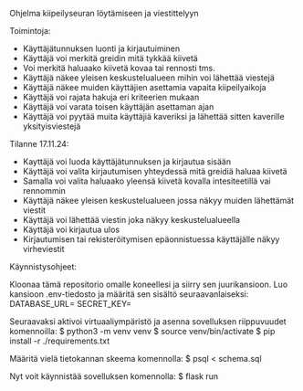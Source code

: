 Ohjelma kiipeilyseuran löytämiseen ja viestittelyyn

Toimintoja:

- Käyttäjätunnuksen luonti ja kirjautuiminen
- Käyttäjä voi merkitä greidin mitä tykkää kiivetä
- Voi merkitä haluaako kiivetä kovaa tai rennosti tms.
- Käyttäjä näkee yleisen keskustelualueen mihin voi lähettää viestejä 
- Käyttäjä näkee muiden käyttäjien asettamia vapaita kiipeilyaikoja
- Käyttäjä voi rajata hakuja eri kriteerien mukaan
- Käyttäjä voi varata toisen käyttäjän asettaman ajan 
- Käyttäjä voi pyytää muita käyttäjiä kaveriksi ja lähettää sitten kaverille yksityisviestejä 


Tilanne 17.11.24:

- Kayttäjä voi luoda käyttäjätunnuksen ja kirjautua sisään
- Käyttäjä voi valita kirjautumisen yhteydessä mitä greidiä haluaa kiivetä
- Samalla voi valita haluaako yleensä kiivetä kovalla intesiteetillä vai rennommin 
- Käyttäjä näkee yleisen keskustelualueen jossa näkyy muiden lähettämät viestit
- Käyttäjä voi lähettää viestin joka näkyy keskustelualueella
- Käyttäjä voi kirjautua ulos
- Kirjautumisen tai rekisteröitymisen epäonnistuessa käyttäjälle näkyy virheviestit

Käynnistysohjeet:

Kloonaa tämä repositorio omalle koneellesi ja siirry sen juurikansioon. Luo kansioon .env-tiedosto ja määritä sen sisältö seuraavanlaiseksi:
    DATABASE_URL=<tietokannan-paikallinen-osoite>
    SECRET_KEY=<salainen-avain>

Seuraavaksi aktivoi virtuaaliympäristö ja asenna sovelluksen riippuvuudet komennoilla:
    $ python3 -m venv venv
    $ source venv/bin/activate
    $ pip install -r ./requirements.txt

Määritä vielä tietokannan skeema komennolla:
    $ psql < schema.sql

Nyt voit käynnistää sovelluksen komennolla:
    $ flask run
